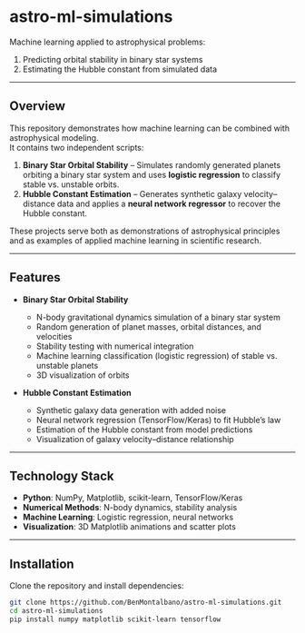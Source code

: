 # astro-ml-simulations

Machine learning applied to astrophysical problems:  
1. Predicting orbital stability in binary star systems  
2. Estimating the Hubble constant from simulated data  

---

## Overview  

This repository demonstrates how machine learning can be combined with astrophysical modeling.  
It contains two independent scripts:  

1. **Binary Star Orbital Stability** – Simulates randomly generated planets orbiting a binary star system and uses **logistic regression** to classify stable vs. unstable orbits.  
2. **Hubble Constant Estimation** – Generates synthetic galaxy velocity–distance data and applies a **neural network regressor** to recover the Hubble constant.  

These projects serve both as demonstrations of astrophysical principles and as examples of applied machine learning in scientific research.  

---

## Features  

- **Binary Star Orbital Stability**  
  - N-body gravitational dynamics simulation of a binary star system  
  - Random generation of planet masses, orbital distances, and velocities  
  - Stability testing with numerical integration  
  - Machine learning classification (logistic regression) of stable vs. unstable planets  
  - 3D visualization of orbits  

- **Hubble Constant Estimation**  
  - Synthetic galaxy data generation with added noise  
  - Neural network regression (TensorFlow/Keras) to fit Hubble’s law  
  - Estimation of the Hubble constant from model predictions  
  - Visualization of galaxy velocity–distance relationship  

---

## Technology Stack  

- **Python**: NumPy, Matplotlib, scikit-learn, TensorFlow/Keras  
- **Numerical Methods**: N-body dynamics, stability analysis  
- **Machine Learning**: Logistic regression, neural networks  
- **Visualization**: 3D Matplotlib animations and scatter plots  

---

## Installation  

Clone the repository and install dependencies:  

```bash
git clone https://github.com/BenMontalbano/astro-ml-simulations.git
cd astro-ml-simulations
pip install numpy matplotlib scikit-learn tensorflow
